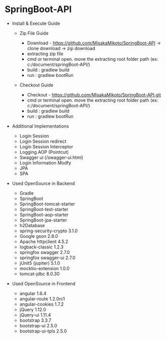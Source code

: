# SpringBoot-API

- Install & Execute Guide
  - Zip File Guide
    - Download - https://github.com/MisakaMikoto/SpringBoot-API -> clone download -> zip download
    - extracting zip file
    - cmd or terminal open. move the extracting root folder path (ex: c:/document/springBoot-API/)
    - build : gradlew build
    - run : gradlew bootRun

  - Checkout Guide
    - Checkout - https://github.com/MisakaMikoto/SpringBoot-API.git
    - cmd or terminal open. move the extracting root folder path (ex: c:/document/springBoot-API/)
    - build : gradlew build
    - run : gradlew bootRun

- Additional Implementations
  - Login Session
  - Login Session redirect
  - Login Session Interceptor
  - Logging AOP (Pointcut)
  - Swagger ui (/swagger-ui.html)
  - Login Information Modfy
  - JPA
  - SPA

- Used OpenSource in Backend
  - Gradle
  - SpringBoot 
  - SpringBoot-tomcat-starter
  - SpringBoot-test-starter
  - SpringBoot-aop-starter
  - SpringBoot-jpa-starter
  - h2Database 
  - spring-security-crypto 3.1.0
  - Google gson 2.8.0
  - Apache httpclient 4.5.2
  - logback-classic 1.2.3
  - springfox swagger 2.7.0
  - springfox swagger-ui 2.7.0
  - jUnit5 (jupiter) 5.1.0
  - mocktio-extension 1.0.0 
  - tomcat-jdbc 8.0.30
  
- Used OpenSource in Frontend
  - angular 1.6.4
  - angular-route 1.2.0rc1
  - angular-cookies 1.7.2
  - jQuery 1.12.0
  - jQuery-ui 1.11.4
  - bootstrap 3.3.7
  - bootstrap-ui 2.5.0
  - bootstrap-ui-tpls 2.5.0

